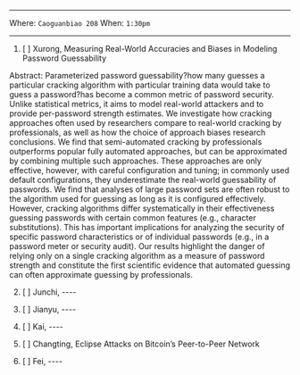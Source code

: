 ***

Where: `Caoguanbiao 208` When: `1:30pm`

***


1. [ ] Xurong, Measuring Real-World Accuracies and Biases in Modeling Password Guessability

Abstract:
Parameterized password guessability?how many guesses a particular cracking algorithm with particular training data would take to guess a password?has become a common metric of password security. Unlike statistical metrics, it aims to model real-world attackers and to provide per-password strength estimates. We investigate how cracking approaches often used by researchers compare to real-world cracking by professionals, as well as how the choice of approach biases research conclusions. We find that semi-automated cracking by professionals outperforms popular fully automated approaches, but can be approximated by combining multiple such approaches. These approaches are only effective, however, with careful configuration and tuning; in commonly used default configurations, they underestimate the real-world guessability of passwords.
We find that analyses of large password sets are often robust to the algorithm used for guessing as long as it is configured effectively. However, cracking algorithms differ systematically in their effectiveness guessing passwords with certain common features (e.g., character substitutions). This has important implications for analyzing the security of specific password characteristics or of individual passwords (e.g., in a password meter or security audit). Our results highlight the danger of relying only on a single cracking algorithm as a measure of password strength and constitute the first scientific evidence that automated guessing can often approximate guessing by professionals.

2. [ ] Junchi, ----

3. [ ] Jianyu, ----


4. [ ] Kai, ----

5. [ ] Changting, Eclipse Attacks on Bitcoin’s Peer-to-Peer Network

6. [ ] Fei, ----
